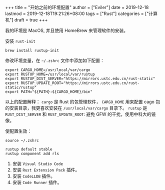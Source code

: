 +++
title = "开始之前的环境配置"
author = ["Eviler"]
date = 2019-12-18
lastmod = 2019-12-18T19:21:26+08:00
tags = ["Rust"]
categories = ["计算机"]
draft = true
+++

我的环境是 MacOS, 并且使用 HomeBrew 来管理软件的安装。

安装 `rust-init`

```text
brew install rustup-init
```

修改环境变量，在 `~/.zshrc` 文件中添加如下配置：

```text
export CARGO_HOME=/usr/local/var/cargo
export RUSTUP_HOME=/usr/local/var/rustup
export RUSTUP_DIST_SERVER="https://mirrors.ustc.edu.cn/rust-static"
export RUSTUP_UPDATE_ROOT="https://mirrors.ustc.edu.cn/rust-static/rustup"
export PATH="${PATH}:${CARGO_HOME}/bin"
```

以上的配置解释：
`cargo` 是 Rust 的包管理软件， `CARGO_HOME` 用来配置 cago 包的安装目录，我更喜欢安装在 `/usr/local/var/cargo` 目录下。
`rustup` 是
`RUST_DIST_SERVER` 和 `RUST_UPDATE_ROOT`: 避免 GFW 的干扰，使用中科大的镜像。

使配置生效：

```text
source ~/.zshrc
```

```text
rustup default stable
rustup component add rls
```

1.  安装 `Visual Studio Code`
2.  安装 `Rust Extension Pack` 插件。
3.  安装 `CodeLLDB` 插件。
4.  安装 `Code Runner` 插件。
